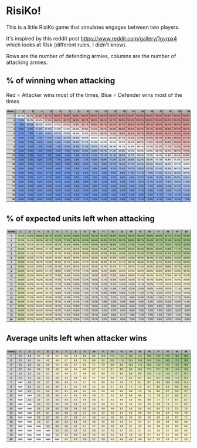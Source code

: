 # RisiKo!

This is a little RisiKo game that simulates engages between two players.

It's inspired by this reddit post https://www.reddit.com/gallery/1gyrpx4 which looks at Risk (different rules, I didn't know).

Rows are the number of defending armies, columns are the number of attacking armies.

## % of winning when attacking
Red = Attacker wins most of the times, Blue = Defender wins most of the times

![Winning Probability](resources/winning_probability.png)

## % of expected units left when attacking

![Expected Units Left](resources/expected_units_left.png)

## Average units left when attacker wins

![Units Left](resources/units_left.png)